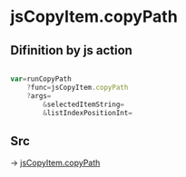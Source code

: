 # jsCopyItem.copyPath

## Difinition by js action

```js.js

var=runCopyPath
	?func=jsCopyItem.copyPath
	?args=
		&selectedItemString=
		&listIndexPositionInt=
```

## Src

-> [jsCopyItem.copyPath](https://github.com/puutaro/CommandClick/blob/master/app/src/main/java/com/puutaro/commandclick/fragment_lib/terminal_fragment/js_interface/list_index/JsCopyItem.kt#L28)


